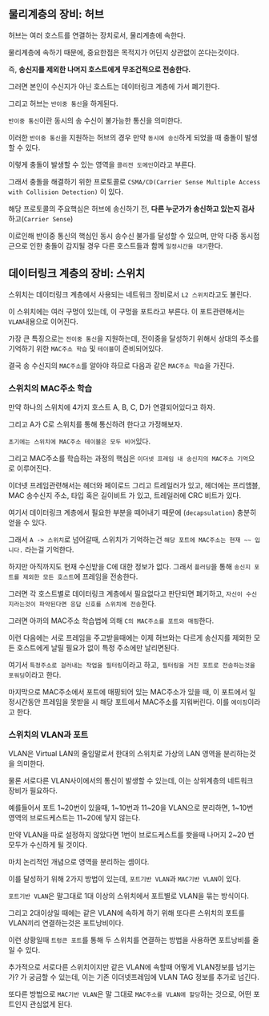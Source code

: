 ## 물리계층의 장비: 허브

허브는 여러 호스트를 연결하는 장치로서, 물리계층에 속한다.

물리계층에 속하기 때문에, 중요한점은 목적지가 어딘지 상관없이 쏜다는것이다.

즉, **송신지를 제외한 나머지 호스트에게 무조건적으로 전송한다.**

그러면 본인이 수신지가 아닌 호스트는 데이터링크 계층에 가서 폐기한다.

그리고 허브는 `반이중 통신`을 하게된다. 

`반이중 통신`이란 동시의 송 수신이 불가능한 통신을 의미한다.

이러한 `반이중 통신`을 지원하는 허브의 경우 만약 `동시에 송신`하게 되었을 때 충돌이 발생할 수 있다.

이렇게 충돌이 발생할 수 있는 영역을 `콜리전 도메인`이라고 부른다.

그래서 충돌을 해결하기 위한 프로토콜로 `CSMA/CD(Carrier Sense Multiple Access with Collision Detection)` 이 있다.

해당 프로토콜의 주요핵심은 허브에 송신하기 전, **다른 누군가가 송신하고 있는지 검사**하고(`Carrier Sense`)

이로인해 반이중 통신의 핵심인 동시 송수신 불가를 달성할 수 있으며, 만약 다중 동시접근으로 인한 충돌이 감지될 경우 다른 호스트들과 함께 `일정시간을 대기`한다.


## 데이터링크 계층의 장비: 스위치

스위치는 데이터링크 계층에서 사용되는 네트워크 장비로서 `L2 스위치`라고도 불린다.

이 스위치에는 여러 구멍이 있는데, 이 구멍을 포트라고 부른다. 이 포트관련해서는 `VLAN`내용으로 이어진다.

가장 큰 특징으로는 `전이중 통신`을 지원하는데, 전이중을 달성하기 위해서 상대의 주소를 기억하기 위한 `MAC주소 학습` 및 `테이블`이 준비되어있다.

결국 송 수신지의 `MAC주소`를 알아야 하므로 다음과 같은 `MAC주소 학습`을 가진다.

### 스위치의 MAC주소 학습

만약 하나의 스위치에 4가지 호스트 A, B, C, D가 연결되어있다고 하자.

그리고 A가 C로 스위치를 통해 통신하려 한다고 가정해보자.

`초기에는 스위치에 MAC주소 테이블은 모두 비어`있다.

그리고 MAC주소를 학습하는 과정의 핵심은 `이더넷 프레임 내 송신지의 MAC주소 기억`으로 이루어진다.

이더넷 프레임관련해서는 헤더와 페이로드 그리고 트레일러가 있고, 헤더에는 프리앰블, MAC 송수신지 주소, 타입 혹은 길이비트 가 있고, 트레일러에 CRC 비트가 있다.

여기서 데이터링크 계층에서 필요한 부분을 떼어내기 때문에 (`decapsulation`) 충분히 얻을 수 있다.

그래서 `A -> 스위치`로 넘어갈때, 스위치가 기억하는건 `해당 포트에 MAC주소는 현재 ~~ 입니다.` 라는걸 기억한다.

하지만 아직까지도 현재 수신받을 C에 대한 정보가 없다. 그래서 `플러딩`을 통해 `송신지 포트를 제외한 모든 호스트`에 프레임을 전송한다.

그러면 각 호스트별로 데이터링크 계층에서 필요없다고 판단되면 폐기하고, `자신이 수신지라는것이 파악된다면 응답 신호를 스위치에 전송`한다.

그러면 아까의 MAC주소 학습법에 의해 `C의 MAC주소를 포트와 매핑`한다. 

이런 다음에는 서로 프레임을 주고받을때에는 이제 허브와는 다르게 송신지를 제외한 모든 호스트에게 날릴 필요가 없이 특정 주소에만 날리면된다.
 
여기서 `특정주소로 걸러내는 작업을 필터링`이라고 하고,` 필터링을 거친 포트로 전송하는것을 포워딩`이라고 한다.

마지막으로 MAC주소에서 포트에 매핑되어 있는 MAC주소가 있을 때, 이 포트에서 일정시간동안 프레임을 못받을 시 해당 포트에서 MAC주소를 지워버린다. 이를 `에이징`이라고 한다.

### 스위치의 VLAN과 포트

VLAN은 Virtual LAN의 줄임말로서 한대의 스위치로 가상의 LAN 영역을 분리하는것을 의미한다.

물론 서로다른 VLAN사이에서의 통신이 발생할 수 있는데, 이는 상위계층의 네트워크 장비가 필요하다.

예를들어서 포트 1~20번이 있을때, 1~10번과 11~20을 VLAN으로 분리하면, 1~10번 영역의 브로드케스트는 11~20에 닿지 않는다.

만약 VLAN을 따로 설정하지 않았다면 1번이 브로드케스트를 쐇을때 나머지 2~20 번 모두가 수신하게 될 것이다.

마치 논리적인 개념으로 영역을 분리하는 셈이다.

이를 달성하기 위해 2가지 방법이 있는데, `포트기반 VLAN`과 `MAC기반 VLAN`이 있다.

`포트기반 VLAN`은 말그대로 1대 이상의 스위치에서 포트별로 VLAN을 묶는 방식이다.

그리고 2대이상일 때에는 같은 VLAN에 속하게 하기 위해 또다른 스위치의 포트를 VLAN끼리 연결하는것은 포트낭비이다.

이런 상황일때 `트렁큰 포트`를 통해 두 스위치를 연결하는 방법을 사용하면 포트낭비를 줄일 수 있다.

추가적으로 서로다른 스위치이지만 같은 VLAN에 속할때 어떻게 VLAN정보를 넘기는가? 가 궁금할 수 있는데, 이는 기존 이더넷프레임에 VLAN TAG 정보를 추가로 넘긴다.

또다른 방법으로 `MAC기반 VLAN`은 말 그대로 `MAC주소를 VLAN에 할당`하는 것으로, 어떤 포트인지 관심없게 된다.





